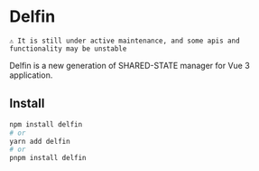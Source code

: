 # Delfin

```
⚠️ It is still under active maintenance, and some apis and functionality may be unstable
```

Delfin is a new generation of SHARED-STATE manager for Vue 3 application.

## Install
```bash
npm install delfin
# or
yarn add delfin
# or
pnpm install delfin
```
